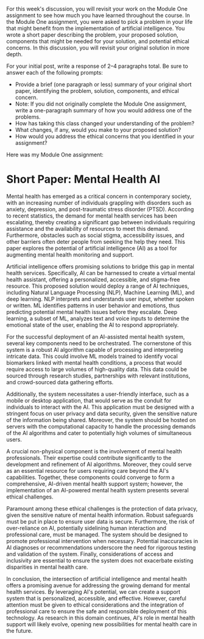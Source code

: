 For this week's discussion, you will revisit your work on the Module One assignment to see how much you have learned throughout the course. In the Module One assignment, you were asked to pick a problem in your life that might benefit from the implementation of artificial intelligence. You wrote a short paper describing the problem, your proposed solution, components that might be needed for your solution, and potential ethical concerns. In this discussion, you will revisit your original solution in more depth.

For your initial post, write a response of 2–4 paragraphs total. Be sure to answer each of the following prompts:
- Provide a brief (one paragraph or less) summary of your original short paper, identifying the problem, solution, components, and ethical concern.
- Note: If you did not originally complete the Module One assignment, write a one-paragraph summary of how you would address one of the problems.
- How has taking this class changed your understanding of the problem?
- What changes, if any, would you make to your proposed solution?
- How would you address the ethical concerns that you identified in your assignment?

Here was my Module One assignment:
# Short Paper: Mental Health AI
Mental health has emerged as a critical concern in contemporary society, with an increasing number of individuals grappling with disorders such as anxiety, depression, and post-traumatic stress disorder (PTSD). According to recent statistics, the demand for mental health services has been escalating, thereby creating a significant gap between individuals requiring assistance and the availability of resources to meet this demand. Furthermore, obstacles such as social stigma, accessibility issues, and other barriers often deter people from seeking the help they need. This paper explores the potential of artificial intelligence (AI) as a tool for augmenting mental health monitoring and support.

Artificial intelligence offers promising solutions to bridge this gap in mental health services. Specifically, AI can be harnessed to create a virtual mental health assistant, offering a personalized, accessible, and stigma-free resource. This proposed solution would deploy a range of AI techniques, including Natural Language Processing (NLP), Machine Learning (ML), and deep learning. NLP interprets and understands user input, whether spoken or written. ML identifies patterns in user behavior and emotions, thus predicting potential mental health issues before they escalate. Deep learning, a subset of ML, analyzes text and voice inputs to determine the emotional state of the user, enabling the AI to respond appropriately.

For the successful deployment of an AI-assisted mental health system, several key components need to be orchestrated. The cornerstone of this system is a robust AI algorithm capable of processing and interpreting intricate data. This could involve ML models trained to identify vocal biomarkers linked with mental health conditions, a process that would require access to large volumes of high-quality data. This data could be sourced through research studies, partnerships with relevant institutions, and crowd-sourced data gathering efforts.

Additionally, the system necessitates a user-friendly interface, such as a mobile or desktop application, that would serve as the conduit for individuals to interact with the AI. This application must be designed with a stringent focus on user privacy and data security, given the sensitive nature of the information being shared. Moreover, the system should be hosted on servers with the computational capacity to handle the processing demands of the AI algorithms and cater to potentially high volumes of simultaneous users. 

A crucial non-physical component is the involvement of mental health professionals. Their expertise could contribute significantly to the development and refinement of AI algorithms. Moreover, they could serve as an essential resource for users requiring care beyond the AI's capabilities. Together, these components could converge to form a comprehensive, AI-driven mental health support system; however, the implementation of an AI-powered mental health system presents several ethical challenges.

Paramount among these ethical challenges is the protection of data privacy, given the sensitive nature of mental health information. Robust safeguards must be put in place to ensure user data is secure. Furthermore, the risk of over-reliance on AI, potentially sidelining human interaction and professional care, must be managed. The system should be designed to promote professional intervention when necessary. Potential inaccuracies in AI diagnoses or recommendations underscore the need for rigorous testing and validation of the system. Finally, considerations of access and inclusivity are essential to ensure the system does not exacerbate existing disparities in mental health care.

In conclusion, the intersection of artificial intelligence and mental health offers a promising avenue for addressing the growing demand for mental health services. By leveraging AI's potential, we can create a support system that is personalized, accessible, and effective. However, careful attention must be given to ethical considerations and the integration of professional care to ensure the safe and responsible deployment of this technology. As research in this domain continues, AI's role in mental health support will likely evolve, opening new possibilities for mental health care in the future.